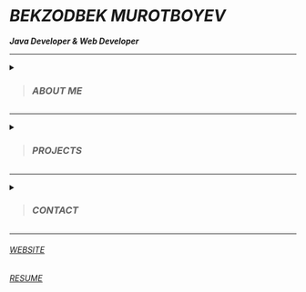 # _BEKZODBEK MUROTBOYEV_ 
***_Java  Developer & Web Developer_***                           

<!-- ![Bekzodbek Murotboyev](https://user-images.githubusercontent.com/89134113/168287376-f39f6f74-8012-4597-9a56-bd643ff31b03.png) -->

---

<details>
 
 <summary>
  
  >### _ABOUT ME_ 
  
 </summary>
 

 
*Talented Java Full Stack Developer skilled at completing daily assignments and contributing to team success. Always willing to take on any task. Adapts quickly to new needs and policies. Offers 2+ years in Java industry environments and top-notch abilities in Java(Servlet, Spring MVC, Spring boot) and Database(PostgreSQL, MongoDB) . Trained especially in Java Backend. Dedicated professional with demonstrated strengths in customer service, time management, and trend tracking. Good at troubleshooting problems and building successful solutions. Excellent verbal and written communicator with strong background cultivating positive relationships and exceeding goals.*
 
</details>

---

<details>
 
 <summary>
  
 >### _PROJECTS_
  
 </summary>

*[BitcoinBot](https://t.me/bitcoin001Bot) - This bot helps people easily manage their investments and not miss the desired point of Bitcoin. In addition, this bot is one of my personal projects developed with full external APIs and MySQL and currently available on amazon web services.*
 
*[RentSeeker](https://t.me/ijarachi01Bot) - This project is very useful for those who want to sell, buy, rent and look for a house to rent. This project was developed in groups, including Spring Boot, Webhook, PostgreSQL, Open Feign, Thymeleaf, Mail Sender and used communication with GitHub.*
  
*[Railway](https://t.me/rail_e_tickets_bot) - Helping this application you can get all information about railways and trains which is going around Uzbekistan.*
 
</details>

---

<details>
 
 <summary>
  
 >### _CONTACT_  
  
 </summary> 

<details>
 <summary>
  
  ###### _EMAIL_
  
 </summary>

 _bekzod.m070@gmail.com_
 
 </details>

##### *[TELEGRAM](https://t.me/bekzod_dev)*
 
##### *[LinkedIn](https://www.linkedin.com/in/bekzod-murotboyev)*
  
</details>

---

###### [WEBSITE](http://bekzod.me)

###### [RESUME](https://drive.google.com/file/d/1ehrhWxlAP5UMmlQaQvnNOGZju-pWcAAr/view?usp=sharing)
